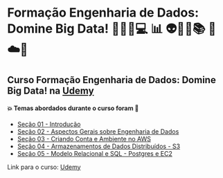 # Formação Engenharia de Dados: Domine Big Data! 👩🏻‍💻💻 :bar_chart: 👽🤯🤖:books: 🐍☁️:game_die:
## Curso Formação Engenharia de Dados: Domine Big Data! na [Udemy](https://www.udemy.com/course/engenheiro-de-dados/)
#### :boom: Temas abordados durante o curso foram :rocket:
- [Seção 01 - Introdução](https://github.com/romulovieira777/Formacao_Engenharia_de_Dados_Domine_Big_Data/tree/main/Secao_01_Introducao)
- [Seção 02 - Aspectos Gerais sobre Engenharia de Dados](https://github.com/romulovieira777/Formacao_Engenharia_de_Dados_Domine_Big_Data/tree/main/Secao_02_Aspectos_Gerais_sobre_Engenharia_de_Dados)
- [Seção 03 - Criando Conta e Ambiente no AWS](https://github.com/romulovieira777/Formacao_Engenharia_de_Dados_Domine_Big_Data/tree/main/Secao_03_Criando_Conta_e_Ambiente_no_Aws)
- [Seção 04 - Armazenamentos de Dados Distribuídos - S3](https://github.com/romulovieira777/Formacao_Engenharia_de_Dados_Domine_Big_Data/tree/main/Secao_04_Armazenamentos_de_Dados_Distribuidos_S3)
- [Seção 05 - Modelo Relacional e SQL - Postgres e EC2]()

Link para o curso: [Udemy](https://www.udemy.com/course/engenheiro-de-dados/)
